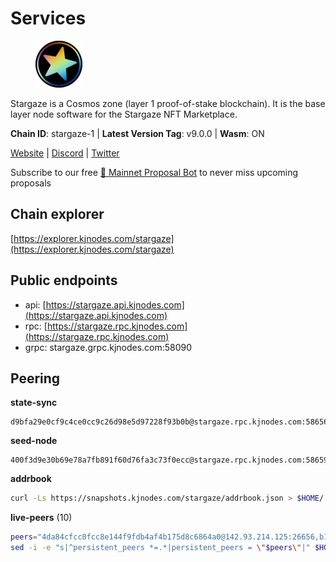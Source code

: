 # Services

<figure><img src="https://raw.githubusercontent.com/kj89/cosmos-images/main/logos/stargaze.png" alt=""><figcaption></figcaption></figure>

Stargaze is a Cosmos zone (layer 1 proof-of-stake blockchain).  It is the base layer node software for the Stargaze NFT Marketplace.

**Chain ID**: stargaze-1 | **Latest Version Tag**: v9.0.0 | **Wasm**: ON

[Website](https://www.stargaze.zone) | [Discord](https://discord.gg/stargaze) | [Twitter](https://twitter.com/stargazezone)



Subscribe to our free [🤖 Mainnet Proposal Bot](https://t.me/kjnodes_proposal_bot) to never miss upcoming proposals


## Chain explorer
[https://explorer.kjnodes.com/stargaze](https://explorer.kjnodes.com/stargaze)

## Public endpoints

* api: [https://stargaze.api.kjnodes.com](https://stargaze.api.kjnodes.com)
* rpc: [https://stargaze.rpc.kjnodes.com](https://stargaze.rpc.kjnodes.com)
* grpc: stargaze.grpc.kjnodes.com:58090

## Peering

**state-sync**

```text
d9bfa29e0cf9c4ce0cc9c26d98e5d97228f93b0b@stargaze.rpc.kjnodes.com:58656
```

**seed-node**

```text
400f3d9e30b69e78a7fb891f60d76fa3c73f0ecc@stargaze.rpc.kjnodes.com:58659
```

**addrbook**
```bash
curl -Ls https://snapshots.kjnodes.com/stargaze/addrbook.json > $HOME/.starsd/config/addrbook.json
```

**live-peers** (10)
```bash
peers="4da84cfcc0fcc8e144f9fdb4af4b175d8c6864a0@142.93.214.125:26656,b1ddf96ff6db5cfe77fa9c88dc2925f4525d0a02@141.94.141.144:56656,6f8eddb672e93eb3362a7cb1c843a4e26af71ebc@149.202.72.186:26629,22a5266cb18ea209d3725e561bd9d2d27ee81d50@195.3.223.96:26656,9125aeea6976e9550fd824a8ff517d1f0dca06d5@95.214.53.201:26656,8cfd25b39a24cdf72b8ff9f9516d8c27365c640f@51.158.156.89:36656,eee6cb357d3248ea8c6138fea2d8004963d32743@65.108.138.80:13756,dc3037694a6bb18c1d570bb4c6278323a9286de8@5.9.48.85:36656,6e5e6a674f41f7b1e6515ba735fbb836c0d89849@66.172.36.140:52656,d9bfa29e0cf9c4ce0cc9c26d98e5d97228f93b0b@65.109.88.38:58656"
sed -i -e "s|^persistent_peers *=.*|persistent_peers = \"$peers\"|" $HOME/.starsd/config/config.toml
```
